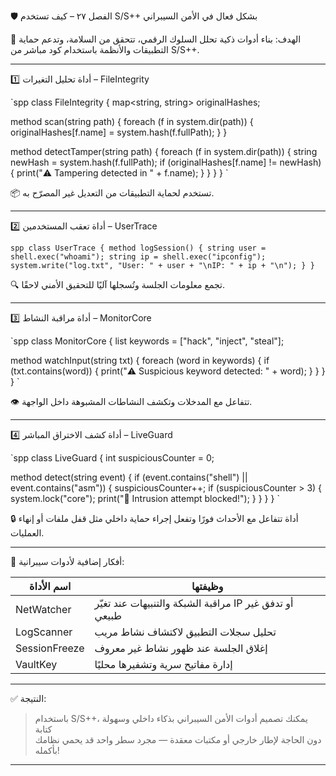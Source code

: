 🛡️ الفصل ٢٧ – كيف تستخدم S/S++ بشكل فعال في الأمن السيبراني

🎯 الهدف:
بناء أدوات ذكية تحلل السلوك الرقمي، تتحقق من السلامة، وتدعم حماية التطبيقات والأنظمة باستخدام كود مباشر من S/S++.

---

1️⃣ أداة تحليل التغيرات – FileIntegrity

`spp
class FileIntegrity {
  map<string, string> originalHashes;

  method scan(string path) {
    foreach (f in system.dir(path)) {
      originalHashes[f.name] = system.hash(f.fullPath);
    }
  }

  method detectTamper(string path) {
    foreach (f in system.dir(path)) {
      string newHash = system.hash(f.fullPath);
      if (originalHashes[f.name] != newHash) {
        print("⚠️ Tampering detected in " + f.name);
      }
    }
  }
}
`

📦 تستخدم لحماية التطبيقات من التعديل غير المصرّح به.

---

2️⃣ أداة تعقب المستخدمين – UserTrace

`spp
class UserTrace {
  method logSession() {
    string user = shell.exec("whoami");
    string ip = shell.exec("ipconfig");
    system.write("log.txt", "User: " + user + "\nIP: " + ip + "\n");
  }
}
`

🔍 تجمع معلومات الجلسة وتُسجلها آليًا للتحقيق الأمني لاحقًا.

---

3️⃣ أداة مراقبة النشاط – MonitorCore

`spp
class MonitorCore {
  list<string> keywords = ["hack", "inject", "steal"];

  method watchInput(string txt) {
    foreach (word in keywords) {
      if (txt.contains(word)) {
        print("⚠️ Suspicious keyword detected: " + word);
      }
    }
  }
}
`

👁️ تتفاعل مع المدخلات وتكشف النشاطات المشبوهة داخل الواجهة.

---

4️⃣ أداة كشف الاختراق المباشر – LiveGuard

`spp
class LiveGuard {
  int suspiciousCounter = 0;

  method detect(string event) {
    if (event.contains("shell") || event.contains("asm")) {
      suspiciousCounter++;
      if (suspiciousCounter > 3) {
        system.lock("core");
        print("🚫 Intrusion attempt blocked!");
      }
    }
  }
}
`

🔒 أداة تتفاعل مع الأحداث فورًا وتفعل إجراء حماية داخلي مثل قفل ملفات أو إنهاء العمليات.

---

🔮 أفكار إضافية لأدوات سيبرانية:

| اسم الأداة | وظيفتها |
|------------|----------|
| NetWatcher | مراقبة الشبكة والتنبيهات عند تغيّر IP أو تدفق غير طبيعي |
| LogScanner | تحليل سجلات التطبيق لاكتشاف نشاط مريب |
| SessionFreeze | إغلاق الجلسة عند ظهور نشاط غير معروف |
| VaultKey | إدارة مفاتيح سرية وتشفيرها محليًا |

---

✅ النتيجة:

> باستخدام S/S++، يمكنك تصميم أدوات الأمن السيبراني بذكاء داخلي وسهولة كتابة  
> دون الحاجة لإطار خارجي أو مكتبات معقدة — مجرد سطر واحد قد يحمي نظامك بأكمله!

---
